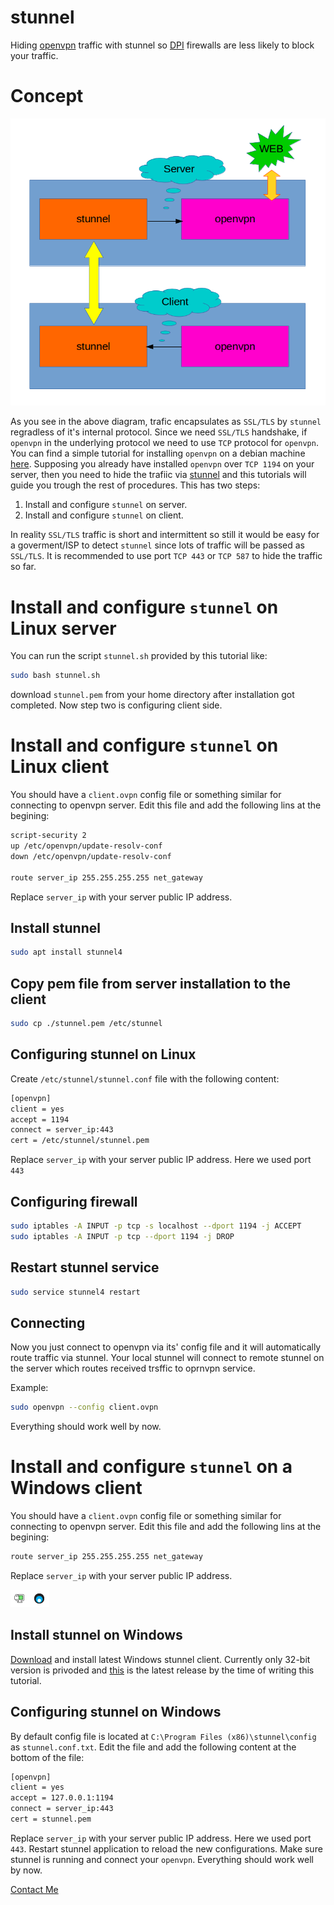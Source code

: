 # stunnel
Hiding [openvpn](https://en.wikipedia.org/wiki/OpenVPN) traffic with stunnel so [DPI](https://en.wikipedia.org/wiki/Deep_packet_inspection) firewalls are less likely to block your traffic.

# Concept

<img src="./assets/img/diagram.png">

As you see in the above diagram, trafic encapsulates as `SSL/TLS` by `stunnel` regradless of it's internal protocol. Since we need `SSL/TLS` handshake, if `openvpn` in the underlying protocol we need to use `TCP` protocol for `openvpn`.
You can find a simple tutorial for installing `openvpn` on a debian machine [here](https://github.com/Xaqron/openvpn).
Supposing you already have installed `openvpn` over `TCP 1194` on your server, then you need to hide the trafiic via [stunnel](https://www.stunnel.org) and this tutorials will guide you trough the rest of procedures.
This has two steps:
1) Install and configure `stunnel` on server.
2) Install and configure `stunnel` on client.

In reality `SSL/TLS` traffic is short and intermittent so still it would be easy for a goverment/ISP to detect `stunnel` since lots of traffic will be passed as `SSL/TLS`. It is recommended to use port `TCP 443` or `TCP 587` to hide the traffic so far.

# Install and configure `stunnel` on Linux server

You can run the script `stunnel.sh` provided by this tutorial like:
```bash
sudo bash stunnel.sh
```
download `stunnel.pem` from your home directory after installation got completed.
Now step two is configuring client side.

# Install and configure `stunnel` on Linux client

You should have a `client.ovpn` config file or something similar for connecting to openvpn server.
Edit this file and add the following lins at the begining:

```bash
script-security 2
up /etc/openvpn/update-resolv-conf
down /etc/openvpn/update-resolv-conf

route server_ip 255.255.255.255 net_gateway
```

Replace `server_ip` with your server public IP address.

## Install stunnel

```bash
sudo apt install stunnel4
```

## Copy pem file from server installation to the client

```bash
sudo cp ./stunnel.pem /etc/stunnel
```

## Configuring stunnel on Linux

Create `/etc/stunnel/stunnel.conf` file with the following content:

```bash
[openvpn]
client = yes
accept = 1194
connect = server_ip:443
cert = /etc/stunnel/stunnel.pem
```

Replace `server_ip` with your server public IP address. Here we used port `443`

## Configuring firewall

```bash
sudo iptables -A INPUT -p tcp -s localhost --dport 1194 -j ACCEPT
sudo iptables -A INPUT -p tcp --dport 1194 -j DROP
```

## Restart stunnel service

```bash
sudo service stunnel4 restart
```

## Connecting

Now you just connect to openvpn via its' config file and it will automatically route traffic via stunnel. Your local stunnel will connect to remote stunnel on the server which routes received trsffic to oprnvpn service.

Example:

```bash
sudo openvpn --config client.ovpn
```

Everything should work well by now.

# Install and configure `stunnel` on a Windows client

You should have a `client.ovpn` config file or something similar for connecting to openvpn server.
Edit this file and add the following lins at the begining:

```bash
route server_ip 255.255.255.255 net_gateway
```

Replace `server_ip` with your server public IP address.

<img src="./assets/img/windows-tray.png">

## Install stunnel on Windows

[Download](https://www.stunnel.org/downloads.html) and install latest Windows stunnel client. Currently only 32-bit version is privoded and [this](https://www.stunnel.org/downloads/stunnel-5.44-win32-installer.exe) is the latest release by the time of writing this tutorial.

## Configuring stunnel on Windows

By default config file is located at `C:\Program Files (x86)\stunnel\config` as `stunnel.conf.txt`. Edit the file and add the following content at the bottom of the file:

```bash
[openvpn]
client = yes
accept = 127.0.0.1:1194
connect = server_ip:443
cert = stunnel.pem
```

Replace `server_ip` with your server public IP address. Here we used port `443`. Restart stunnel application to reload the new configurations.
Make sure stunnel is running and connect your `openvpn`. Everything should work well by now.

[Contact Me](https://twitter.com/xaqron)